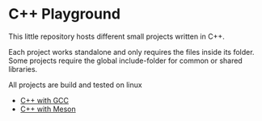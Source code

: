 # C++ Playground
This little repository hosts different small projects written in C++.

Each project works standalone and only requires the files inside its folder. Some projects require the global include-folder for common or shared libraries.

All projects are build and tested on linux

- [C++ with GCC](GCC%20Intro/readme.md)
- [C++ with Meson](Meson%20Intro/readme.md)